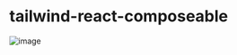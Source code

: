 # tailwind-react-composeable
![image](https://github.com/jerw-git/tailwind-react-composeable/assets/78602661/99a1d5f8-e8c0-4d1f-99af-385f0a05d9db)
